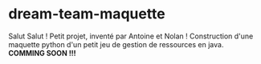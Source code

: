 # dream-team-maquette
Salut Salut ! 
Petit projet, inventé par Antoine et Nolan ! 
Construction d'une maquette python d'un petit jeu de gestion de ressources en java.
**COMMING SOON !!!**
